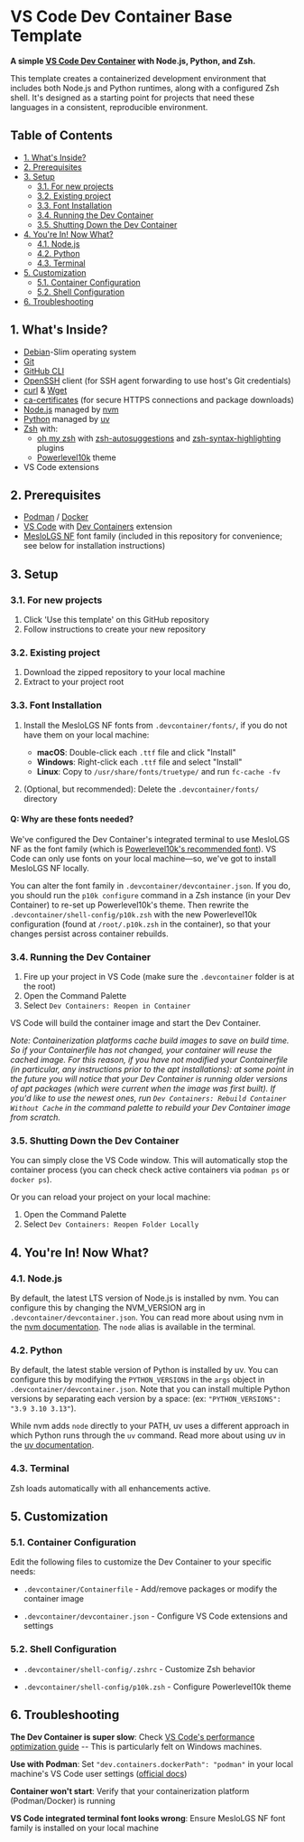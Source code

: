 # VS Code Dev Container Base Template <!-- omit in toc -->

**A simple [VS Code Dev Container](https://code.visualstudio.com/docs/devcontainers/containers) with Node.js, Python, and Zsh.**

This template creates a containerized development environment that includes both Node.js and Python runtimes, along with a configured Zsh shell. It's designed as a starting point for projects that need these languages in a consistent, reproducible environment.

## Table of Contents <!-- omit in toc -->

- [1. What's Inside?](#1-whats-inside)
- [2. Prerequisites](#2-prerequisites)
- [3. Setup](#3-setup)
  - [3.1. For new projects](#31-for-new-projects)
  - [3.2. Existing project](#32-existing-project)
  - [3.3. Font Installation](#33-font-installation)
  - [3.4. Running the Dev Container](#34-running-the-dev-container)
  - [3.5. Shutting Down the Dev Container](#35-shutting-down-the-dev-container)
- [4. You're In! Now What?](#4-youre-in-now-what)
  - [4.1. Node.js](#41-nodejs)
  - [4.2. Python](#42-python)
  - [4.3. Terminal](#43-terminal)
- [5. Customization](#5-customization)
  - [5.1. Container Configuration](#51-container-configuration)
  - [5.2. Shell Configuration](#52-shell-configuration)
- [6. Troubleshooting](#6-troubleshooting)

## 1. What's Inside?

- [Debian](https://www.debian.org)-Slim operating system
- [Git](https://git-scm.com)
- [GitHub CLI](https://cli.github.com)
- [OpenSSH](https://www.openssh.com) client (for SSH agent forwarding to use host's Git credentials)
- [curl](https://curl.se) & [Wget](https://www.gnu.org/software/wget/)
- [ca-certificates](https://packages.debian.org/sid/ca-certificates) (for secure HTTPS connections and package downloads)
- [Node.js](https://nodejs.org/) managed by [nvm](https://github.com/nvm-sh/nvm)
- [Python](https://www.python.org) managed by [uv](https://docs.astral.sh/uv/)
- [Zsh](https://www.zsh.org) with:
  - [oh my zsh](https://ohmyz.sh) with [zsh-autosuggestions](https://github.com/zsh-users/zsh-autosuggestions) and [zsh-syntax-highlighting](https://github.com/zsh-users/zsh-syntax-highlighting) plugins
  - [Powerlevel10k](https://github.com/romkatv/powerlevel10k) theme
- VS Code extensions

## 2. Prerequisites

- [Podman](https://podman.io) / [Docker](https://www.docker.com)
- [VS Code](https://code.visualstudio.com/) with [Dev Containers](https://marketplace.visualstudio.com/items?itemName=ms-vscode-remote.remote-containers) extension
- [MesloLGS NF](https://github.com/romkatv/powerlevel10k#fonts) font family (included in this repository for convenience; see below for installation instructions)

## 3. Setup

### 3.1. For new projects

1. Click 'Use this template' on this GitHub repository
2. Follow instructions to create your new repository

### 3.2. Existing project

1. Download the zipped repository to your local machine
2. Extract to your project root

### 3.3. Font Installation

1. Install the MesloLGS NF fonts from `.devcontainer/fonts/`, if you do not have them on your local machine:

    - **macOS**: Double-click each `.ttf` file and click "Install"
    - **Windows**: Right-click each `.ttf` file and select "Install"
    - **Linux**: Copy to `/usr/share/fonts/truetype/` and run `fc-cache -fv`

2. (Optional, but recommended): Delete the `.devcontainer/fonts/` directory

#### Q: Why are these fonts needed? <!-- omit in toc -->

We've configured the Dev Container's integrated terminal to use MesloLGS NF as the font family (which is [Powerlevel10k's recommended font](https://github.com/romkatv/powerlevel10k?tab=readme-ov-file#fonts)). VS Code can only use fonts on your local machine—so, we've got to install MesloLGS NF locally.

You can alter the font family in `.devcontainer/devcontainer.json`. If you do, you should run the `p10k configure` command in a Zsh instance (in your Dev Container) to re-set up Powerlevel10k's theme. Then rewrite the `.devcontainer/shell-config/p10k.zsh` with the new Powerlevel10k configuration (found at `/root/.p10k.zsh` in the container), so that your changes persist across container rebuilds.

### 3.4. Running the Dev Container

1. Fire up your project in VS Code (make sure the `.devcontainer` folder is at the root)
2. Open the Command Palette
3. Select `Dev Containers: Reopen in Container`

VS Code will build the container image and start the Dev Container.

*Note: Containerization platforms cache build images to save on build time. So if your Containerfile has not changed, your container will reuse the cached image. For this reason, if you have not modified your Containerfile (in particular, any instructions prior to the apt installations): at some point in the future you will notice that your Dev Container is running older versions of apt packages (which were current when the image was first built). If you'd like to use the newest ones, run `Dev Containers: Rebuild Container Without Cache` in the command palette to rebuild your Dev Container image from scratch.*

### 3.5. Shutting Down the Dev Container

You can simply close the VS Code window. This will automatically stop the container process (you can check check active containers via `podman ps` or `docker ps`).

Or you can reload your project on your local machine:

1. Open the Command Palette
2. Select `Dev Containers: Reopen Folder Locally`

## 4. You're In! Now What?

### 4.1. Node.js

By default, the latest LTS version of Node.js is installed by nvm. You can configure this by changing the NVM_VERSION arg in `.devcontainer/devcontainer.json`. You can read more about using nvm in the [nvm documentation](https://github.com/nvm-sh/nvm#readme). The `node` alias is available in the terminal.

### 4.2. Python

By default, the latest stable version of Python is installed by uv. You can configure this by modifying the `PYTHON_VERSIONS` in the `args` object in `.devcontainer/devcontainer.json`. Note that you can install multiple Python versions by separating each version by a space: (ex: `"PYTHON_VERSIONS": "3.9 3.10 3.13"`).

While nvm adds `node` directly to your PATH, uv uses a different approach in which Python runs through the `uv` command. Read more about using uv in the [uv documentation](https://docs.astral.sh/uv/).

### 4.3. Terminal

Zsh loads automatically with all enhancements active.

## 5. Customization

### 5.1. Container Configuration

Edit the following files to customize the Dev Container to your specific needs:

- `.devcontainer/Containerfile` - Add/remove packages or modify the container image

- `.devcontainer/devcontainer.json` - Configure VS Code extensions and settings

### 5.2. Shell Configuration

- `.devcontainer/shell-config/.zshrc` - Customize Zsh behavior

- `.devcontainer/shell-config/p10k.zsh` - Configure Powerlevel10k theme

## 6. Troubleshooting

**The Dev Container is super slow**: Check [VS Code's performance optimization guide](https://code.visualstudio.com/remote/advancedcontainers/improve-performance) -- This is particularly felt on Windows machines.

**Use with Podman**: Set `"dev.containers.dockerPath": "podman"` in your local machine's VS Code user settings ([official docs](https://code.visualstudio.com/remote/advancedcontainers/docker-options#_podman))

**Container won't start**: Verify that your containerization platform (Podman/Docker) is running

**VS Code integrated terminal font looks wrong**: Ensure MesloLGS NF font family is installed on your local machine
